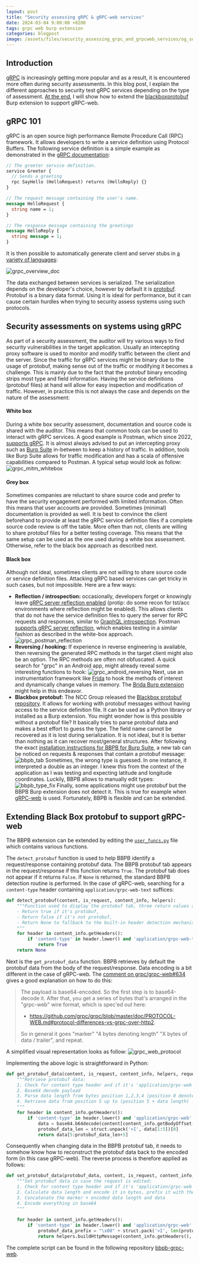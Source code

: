 ```yaml
---
layout: post
title: "Security assessing gRPC & gRPC-web services"
date: 2024-03-04 9:00:00 +0200
tags: grpc web burp extension
categories: blogpost
image: /assets/files/security_assessing_grpc_and_grpcweb_services/og_social.png
--- 
```


## Introduction
[gRPC][grpc] is increasingly getting more popular and as a result, it is encountered more often during security assessments. In this blog post, I explain the different approaches to security test gRPC services depending on the type of assessment. [At the end][theend], I will show how to extend the [blackboxprotobuf][blackboxprotobuf] Burp extension to support gRPC-web.

## gRPC 101
gRPC is an open source high performance Remote Procedure Call (RPC) framework. It allows developers to write a service definition using Protocol Buffers. The following service definition is a simple example as demonstrated in the [gRPC documentation][grpc_doc_intro]:
```protobuf
// The greeter service definition.
service Greeter {
  // Sends a greeting
  rpc SayHello (HelloRequest) returns (HelloReply) {}
}

// The request message containing the user's name.
message HelloRequest {
  string name = 1;
}

// The response message containing the greetings
message HelloReply {
  string message = 1;
}
```

It is then possible to automatically generate client and server stubs in [a variety of languages][grpc_variety_languages]:

![grpc_overview_doc][grpc_overview_doc]

The data exchanged between services is serialized. The serialization depends on the developer's choice, however by default it is [protobuf][protobuf]. Protobuf is a binary data format. Using it is ideal for performance, but it can cause certain hurdles when trying to security assess systems using such protocols.


## Security assessments on systems using gRPC
As part of a security assessment, the auditor will try various ways to find security vulnerabilities in the target application. Usually an intercepting proxy software is used to monitor and modify traffic between the client and the server. Since the traffic for gRPC services might be binary due to the usage of protobuf, making sense out of the traffic or modifying it becomes a challenge. This is mainly due to the fact that the protobuf binary encoding strips most type and field information. Having the service definitions (protobuf files) at hand will allow for easy inspection and modification of traffic. However, in practice this is not always the case and depends on the nature of the assessment:


#### White box
During a white box security assessment, documentation and source code is shared with the auditor. This means that common tools can be used to interact with gRPC services. A good example is Postman, which since 2022, [supports gRPC][postman_grpc_support]. It is almost always advised to put an intercepting proxy such as [Burp Suite][burp_suite] in-between to keep a history of traffic. In addition, tools like Burp Suite allows for traffic modification and has a scala of offensive capabilities compared to Postman. A typical setup would look as follow:
![grpc_mitm_whitebox][grpc_mitm_whitebox]

#### Grey box
Sometimes companies are reluctant to share source code and prefer to have the security engagement performed with limited information. Often this means that user accounts are provided. Sometimes (minimal) documentation is provided as well. It is best to convince the client beforehand to provide at least the gRPC service definition files if a complete source code review is off the table. More often than not, clients are willing to share protobuf files for a better testing coverage. This means that the same setup can be used as the one used during a white box assessment. Otherwise, refer to the black box approach as described next.

#### Black box
Although not ideal, sometimes clients are not willing to share source code or service definition files. Attacking gRPC based services can get tricky in such cases, but not impossible. Here are a few ways:
- **Reflection / introspection:** occasionally, developers forget or knowingly leave [gRPC server reflection enabled][grpc_server_reflection] (protip: do some recon for tst/acc environments where reflection might be enabled). This allows clients that do not have the service definition files to query the server for RPC requests and responses, similar to [GraphQL introspection][graphql_introspection]. Postman [supports gRPC server reflection][postman_grpc_reflection_support], which enables testing in a similar fashion as described in the white-box approach.
![grpc_postman_reflection][grpc_postman_reflection]
- **Reversing / hooking:** If experience in reverse engineering is available, then reversing the generated RPC methods in the target client might also be an option. The RPC methods are often not obfuscated. A quick search for "grpc" in an Android app, might already reveal some interesting functions to hook:
![grpc_android_reversing][grpc_android_reversing]
Next, use an instrumentation framework like [Frida][frida] to hook the methods of interest and dynamically change values in memory. The [Brida Burp extension][brida] might help in this endeavor.
- **Blackbox protobuf:** The NCC Group released the [Blackbox protobuf repository][blackboxprotobuf]. It allows for working with protobuf messages without having access to the service definition file. It can be used as a Python library or installed as a Burp extension. You might wonder how is this possible without a protobuf file? It basically tries to parse protobuf data and makes a best effort to guess the type. The field name cannot be recovered as it is lost during serialization. It is not ideal, but it is better than nothing as it can recover most/general structures. After following the exact [installation instructions for BBPB for Burp Suite][bbpb_installation], a new tab can be noticed on requests & responses that contain a protobuf message:
![bbpb_tab][bbpb_tab]
Sometimes, the wrong type is guessed. In one instance, it interpreted a double as an integer. I knew this from the context of the application as I was testing and expecting latitude and longitude coordinates. Luckily, BBPB allows to manually edit types:
![bbpb_type_fix][bbpb_type_fix]
Finally, some applications might use protobuf but the BBPB Burp extension does not detect it. This is true for example when [gRPC-web][grpc_web] is used. Fortunately, BBPB is flexible and can be extended.

## Extending Black Box protobuf to support gRPC-web
The BBPB extension can be extended by editing the [`user_funcs.py`][user_funcs.py] file which contains various functions.

The `detect_protobuf` function is used to help BBPB identify a request/response containing protobuf data. The BBPB protobuf tab appears in the request/response if this function returns `True`. The protobuf tab does not appear if it returns `False`. If `None` is returned, the standard BBPB detection routine is performed. In the case of gRPC-web, searching for a `content-type` header containing `application/grpc-web-text` suffices:
```python
def detect_protobuf(content, is_request, content_info, helpers):
    """Function used to display the protobuf tab, three return values are possible:
    - Return true if it's protobuf,
    - Return false if it's not protobuf,
    - Return None to fallback to the built-in header detection mechanism
    """
    for header in content_info.getHeaders():
        if 'content-type' in header.lower() and 'application/grpc-web-text' in header.lower():
            return True
    return None
```

Next is the `get_protobuf_data` function. BBPB retrieves by default the protobuf data from the body of the request/response. Data encoding is a bit different in the case of gRPC-web. The [comment on grpc/grpc-web#634][comment_634] gives a good explanation on how to do this:

> The payload is base64-encoded. So the first step is to base64-decode it. After that, you get a series of bytes that's arranged in the "grpc-web" wire format, which is spec'ed out here:
> - https://github.com/grpc/grpc/blob/master/doc/PROTOCOL-WEB.md#protocol-differences-vs-grpc-over-http2.
>
> So in general it goes "marker" "4 bytes denoting length" "X bytes of data / trailer", and repeat.

A simplified visual representation looks as follow:
![grpc_web_protocol][grpc_web_protocol]

Implementing the above logic is straightforward in Python:
```python
def get_protobuf_data(content, is_request, content_info, helpers, request=None, request_content_info=None):
    """Retrieve protobuf data:
    1. Check for content type header and if it's 'application/grpc-web'
    2. Base64 decode payload
    3. Parse data length from bytes position 1,2,3,4 (position 0 denotes the marker)
    4. Retrieve data from position 5 up to (position 5 + data length)
    """
    for header in content_info.getHeaders():
        if 'content-type' in header.lower() and 'application/grpc-web' in header.lower():
            data = base64.b64decode(content[content_info.getBodyOffset():].tostring())
            protobuf_data_len = struct.unpack('>I', data[1:5])[0]
            return data[5:protobuf_data_len+5]
```

Consequently when changing data in the BBPB protobuf tab, it needs to somehow know how to reconstruct the protobuf data back to the encoded form (in this case gRPC-web). The reverse process is therefore applied as follows:
```python
def set_protobuf_data(protobuf_data, content, is_request, content_info, helpers, request=None, request_content_info=None,):
    """Set protobuf data in case the request is edited:
    1. Check for content type header and if it's 'application/grpc-web'
    2. Calculate data length and encode it in bytes, prefix it with the marker
    3. Concatenate the marker + encoded data length and data
    4. Encode everything in base64
    """
    
    for header in content_info.getHeaders():
        if 'content-type' in header.lower() and 'application/grpc-web' in header.lower():
            protobuf_data_prefix = "\x00" + struct.pack('>I', len(protobuf_data))
            return helpers.buildHttpMessage(content_info.getHeaders(), base64.b64encode(protobuf_data_prefix + protobuf_data))
```

The complete script can be found in the following repository [bbpb-grpc-web][bbpb_grpc_web].





[theend]: #extending-black-box-protobuf-to-support-grpc-web
[grpc]: https://grpc.io/
[blackboxprotobuf]: https://github.com/nccgroup/blackboxprotobuf
[grpc_doc_intro]: https://grpc.io/docs/what-is-grpc/introduction/
[grpc_overview_doc]: /assets/files/security_assessing_grpc_and_grpcweb_services/grpc_overview_doc.svg
[protobuf]: https://protobuf.dev/programming-guides/encoding/
[postman_grpc_support]: https://blog.postman.com/postman-now-supports-grpc/
[burp_suite]: https://portswigger.net/burp
[grpc_mitm_whitebox]: /assets/files/security_assessing_grpc_and_grpcweb_services/grpc_mitm_whitebox.drawio.png
[grpc_server_reflection]: https://grpc.github.io/grpc/core/md_doc_server_reflection_tutorial.html
[grpc_variety_languages]: https://grpc.io/docs/languages/
[graphql_introspection]: https://graphql.org/learn/introspection/
[grpc_postman_reflection]: /assets/files/security_assessing_grpc_and_grpcweb_services/grpc_postman_reflection.jpg
[postman_grpc_reflection_support]: https://blog.postman.com/latest-advancements-to-postmans-grpc-support/
[bbpb_installation]: https://github.com/nccgroup/blackboxprotobuf/tree/master/burp#installation
[grpc_android_reversing]: /assets/files/security_assessing_grpc_and_grpcweb_services/grpc_android_reversing.jpg
[frida]: https://frida.re/
[brida]: https://github.com/federicodotta/Brida
[bbpb_tab]: /assets/files/security_assessing_grpc_and_grpcweb_services/bbpb_tab.jpg
[bbpb_type_fix]: /assets/files/security_assessing_grpc_and_grpcweb_services/bbpb_type_fix.jpg
[grpc_web]: https://github.com/grpc/grpc-web
[user_funcs.py]: https://github.com/nccgroup/blackboxprotobuf/blob/master/burp/blackboxprotobuf/burp/user_funcs.py
[comment_634]: https://github.com/grpc/grpc-web/issues/634#issuecomment-530472903
[bbpb_grpc_web]: https://github.com/Hamz-a/bbpb-grpc-web
[grpc_web_protocol]: /assets/files/security_assessing_grpc_and_grpcweb_services/grpc_web_protocol.png